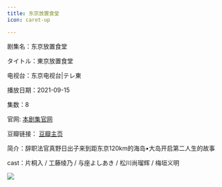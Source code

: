 ```yaml
---
title: 东京放置食堂
icon: caret-up

---
```


剧集名：东京放置食堂

タイトル：東京放置食堂

电视台：东京电视台|テレ東

播放日期：2021-09-15

集数：8

官网: [本剧集官网](https://www.tv-tokyo.co.jp/houchishokudo/)

豆瓣链接： [豆瓣主页](https://movie.douban.com/subject/35587822/)


简介：辞职法官真野日出子来到距东京120km的海岛•大岛开启第二人生的故事 ​​​

cast：片桐入 / 工藤绫乃 / 与座よしあき / 松川尚瑠辉 / 梅垣义明

![](https://listpic.tsgsanjiao.com/2021/2021djfzst.jpg)